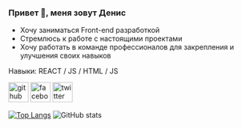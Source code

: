 ### Привет 👋, меня зовут Денис
* Хочу заниматься Front-end разработкой 
* Стремлюсь к работе с настоящими проектами 
* Хочу работать в команде профессионалов для закрепления и улучшения своих навыков  

Навыки:
REACT / JS / HTML / JS



[<img src='https://cdn.jsdelivr.net/npm/simple-icons@3.0.1/icons/github.svg' alt='github' height='40'>](https://github.com/RexSatanas)  [<img src='https://cdn.jsdelivr.net/npm/simple-icons@3.0.1/icons/facebook.svg' alt='facebook' height='40'>](https://www.facebook.com/https://www.facebook.com/SatanasRex)  [<img src='https://cdn.jsdelivr.net/npm/simple-icons@3.0.1/icons/twitter.svg' alt='twitter' height='40'>](https://twitter.com/RexSatanas)  

[![Top Langs](https://github-readme-stats.vercel.app/api/top-langs/?username=RexSatanas)](https://github.com/anuraghazra/github-readme-stats)
![GitHub stats](https://github-readme-stats.vercel.app/api?username=RexSatanas&show_icons=true)  


